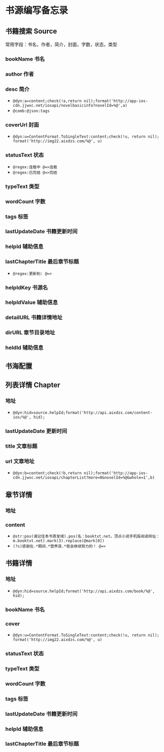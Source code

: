 # 书源编写备忘录

## 书籍搜索 Source

常用字段：书名，作者，简介，封面，字数，状态，类型

### bookName 书名
### author 作者
### desc 简介

- `@dyn:a=content;check(!a,return nil);format('http://app-ios-cdn.jjwxc.net/iosapi/novelbasicinfo?novelId=%@',a)` 
- `@comb:@json:tags`

### coverUrl 封面

- `@dyn:u=ContentFormat.ToSingleText:content;check(!u, return nil); format('http://img22.aixdzs.com/%@', u)`

### statusText 状态

- `@regex:连载中 @=>连载`
- `@regex:已完结 @=>完结`

### typeText 类型
### wordCount 字数
### tags 标签
### lastUpdateDate 书籍更新时间
### helpId 辅助信息
### lastChapterTitle 最后章节标题

- `@regex:更新到: @=>`

### helpIdKey 书源名
### helpIdValue 辅助信息
### detailURL 书籍详情地址
### dirURL 章节目录地址
### heldId 辅助信息

## 书海配置

## 列表详情 Chapter

### 地址
- `@dyn:hid=source.helpId;format('http://api.aixdzs.com/content-ios/%@', hid);`

### lastUpdateDate 更新时间
### title 文章标题
### url 文章地址

- `@dyn:b=content;check(!b,return nil);format('http://app-ios-cdn.jjwxc.net/iosapi/chapterList?more=0&novelId=%@&whole=1',b)`

## 章节详情

### 地址


### content

- `@str:pos(请记住本书首发域).pos(名：booktxt.net。顶点小说手机版阅读网址：m.booktxt.net).mark(3).replace(@mark[0])`
- `(?s)感谢在.*期间.*营养液.*我会继续努力的！ @=>`

## 书籍详情

### 地址

- `@dyn:hid=source.helpId;format('http://api.aixdzs.com/book/%@', hid);`

### bookName 书名

### cover

- `@dyn:u=ContentFormat.ToSingleText:content;check(!u, return nil); format('http://img22.aixdzs.com/%@', u)`

### statusText 状态
### typeText 类型
### wordCount 字数
### tags 标签
### lastUpdateDate 书籍更新时间
### helpId 辅助信息
### lastChapterTitle 最后章节标题
